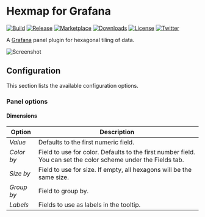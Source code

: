# Hexmap for Grafana

[![Build](https://github.com/marcusolsson/grafana-hexmap-panel/workflows/CI/badge.svg)](https://github.com/marcusolsson/grafana-hexmap-panel/actions?query=workflow%3A%22CI%22)
[![Release](https://github.com/marcusolsson/grafana-hexmap-panel/workflows/Release/badge.svg)](https://github.com/marcusolsson/grafana-hexmap-panel/actions?query=workflow%3ARelease)
[![Marketplace](https://img.shields.io/badge/dynamic/json?logo=grafana&color=F47A20&label=marketplace&prefix=v&query=%24.items%5B%3F%28%40.slug%20%3D%3D%20%22marcusolsson-hexmap-panel%22%29%5D.version&url=https%3A%2F%2Fgrafana.com%2Fapi%2Fplugins)](https://grafana.com/grafana/plugins/marcusolsson-hexmap-panel)
[![Downloads](https://img.shields.io/badge/dynamic/json?logo=grafana&color=F47A20&label=downloads&query=%24.items%5B%3F%28%40.slug%20%3D%3D%20%22marcusolsson-hexmap-panel%22%29%5D.downloads&url=https%3A%2F%2Fgrafana.com%2Fapi%2Fplugins)](https://grafana.com/grafana/plugins/marcusolsson-hexmap-panel)
[![License](https://img.shields.io/github/license/marcusolsson/grafana-hexmap-panel)](LICENSE)
[![Twitter](https://img.shields.io/twitter/follow/marcusolsson?color=%231DA1F2&label=twitter&style=plastic)](https://twitter.com/marcusolsson)

A [Grafana](https://grafana.com) panel plugin for hexagonal tiling of data.

![Screenshot](https://github.com/marcusolsson/grafana-hexmap-panel/raw/main/src/img/screenshot.png)

## Configuration

This section lists the available configuration options.

### Panel options

#### Dimensions

| Option | Description |
|--------|-------------|
| _Value_ | Defaults to the first numeric field. |
| _Color by_ | Field to use for color. Defaults to the first number field. You can set the color scheme under the Fields tab. |
| _Size by_ | Field to use for size. If empty, all hexagons will be the same size. |
| _Group by_ | Field to group by. |
| _Labels_ | Fields to use as labels in the tooltip. |
